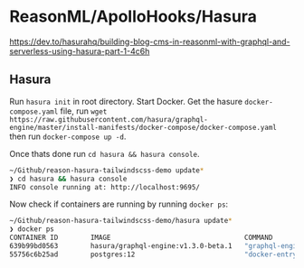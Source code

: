 # ReasonML/ApolloHooks/Hasura

<https://dev.to/hasurahq/building-blog-cms-in-reasonml-with-graphql-and-serverless-using-hasura-part-1-4c6h>

## Hasura

Run `hasura init` in root directory.
Start Docker.
Get the hasure `docker-compose.yaml` file, run `wget https://raw.githubusercontent.com/hasura/graphql-engine/master/install-manifests/docker-compose/docker-compose.yaml` then run `docker-compose up -d`.

Once thats done run `cd hasura && hasura console`.

```sh
~/Github/reason-hasura-tailwindscss-demo update*
❯ cd hasura && hasura console
INFO console running at: http://localhost:9695/   
```

Now check if containers are running by running `docker ps`:

```sh
~/Github/reason-hasura-tailwindscss-demo/hasura update*
❯ docker ps
CONTAINER ID        IMAGE                                 COMMAND                  CREATED              STATUS              PORTS                    NAMES
639b99bd0563        hasura/graphql-engine:v1.3.0-beta.1   "graphql-engine serve"   About a minute ago   Up About a minute   0.0.0.0:8080->8080/tcp   reason-hasura-tailwindscss-demo_graphql-engine_1
55756c6b25ad        postgres:12                           "docker-entrypoint.s…"   About a minute ago   Up About a minute   5432/tcp                 reason-hasura-tailwindscss-demo_postgres_1

```
